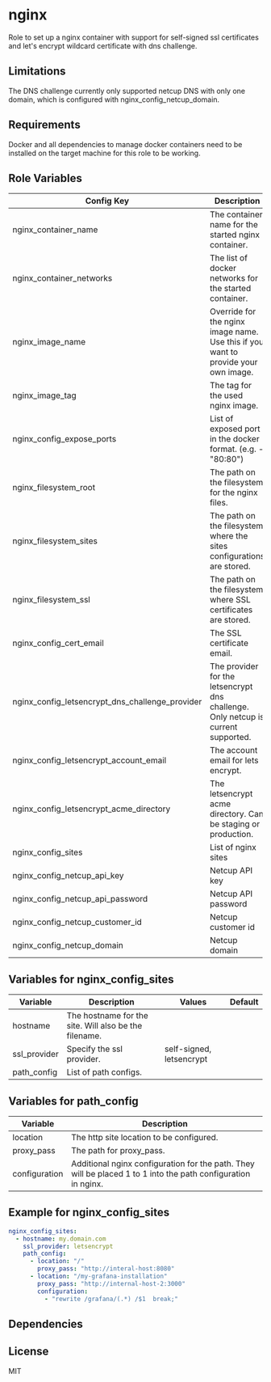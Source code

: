 nginx
=========

Role to set up a nginx container with support for self-signed ssl certificates and let's encrypt wildcard certificate with dns challenge.

Limitations
-----------

The DNS challenge currently only supported netcup DNS with only one domain, which is configured with nginx_config_netcup_domain.

Requirements
------------

Docker and all dependencies to manage docker containers need to be installed on the target machine for this role to be working.

Role Variables
--------------

| Config Key                                      | Description                                                                        | Values | Default                                        |
|-------------------------------------------------|------------------------------------------------------------------------------------|--------|------------------------------------------------|
| nginx_container_name                            | The container name for the started nginx container.                                |        | nginx                                          |
| nginx_container_networks                        | The list of docker networks for the started container.                             |        |                                                |
| nginx_image_name                                | Override for the nginx image name. Use this if you want to provide your own image. |        | nginx                                          |
| nginx_image_tag                                 | The tag for the used nginx image.                                                  |        | stable                                         |
| nginx_config_expose_ports                       | List of exposed port in the docker format. (e.g. - "80:80")                        |        | - "80:80"<br/>- "443:443"                      |
| nginx_filesystem_root                           | The path on the filesystem for the nginx files.                                    |        |                                                |
| nginx_filesystem_sites                          | The path on the filesystem where the sites configurations are stored.              |        |                                                |
| nginx_filesystem_ssl                            | The path on the filesystem where SSL certificates are stored.                      |        |                                                |
| nginx_config_cert_email                         | The SSL certificate email.                                                         |        |                                                |
| nginx_config_letsencrypt_dns_challenge_provider | The provider for the letsencrypt dns challenge. Only netcup is current supported.  | netcup |                                                |
| nginx_config_letsencrypt_account_email          | The account email for lets encrypt.                                                |        |                                                |
| nginx_config_letsencrypt_acme_directory         | The letsencrypt acme directory. Can be staging or production.                      |        | https://acme-v02.api.letsencrypt.org/directory |
| nginx_config_sites                              | List of nginx sites                                                                |        |                                                |
| nginx_config_netcup_api_key                     | Netcup API key                                                                     |        |                                                |
| nginx_config_netcup_api_password                | Netcup API password                                                                |        |                                                |
| nginx_config_netcup_customer_id                 | Netcup customer id                                                                 |        |                                                |
| nginx_config_netcup_domain                      | Netcup domain                                                                      |        |                                                |

Variables for nginx_config_sites
--------------------------------

| Variable       | Description                                           | Values                   | Default |
|----------------|-------------------------------------------------------|--------------------------|---------|
| hostname       | The hostname for the site. Will also be the filename. |                          |         |
| ssl_provider   | Specify the ssl provider.                             | self-signed, letsencrypt |         |
| path_config    | List of path configs.                                 |                          |         |

Variables for path_config
-------------------------

| Variable      | Description                                                                                                   |
|---------------|---------------------------------------------------------------------------------------------------------------|
| location      | The http site location to be configured.                                                                      |
| proxy_pass    | The path for proxy_pass.                                                                                      |
| configuration | Additional nginx configuration for the path. They will be placed 1 to 1 into the path configuration in nginx. |

Example for nginx_config_sites
------------------------------

```yaml
nginx_config_sites:
  - hostname: my.domain.com
    ssl_provider: letsencrypt
    path_config:
      - location: "/"
        proxy_pass: "http://interal-host:8080"
      - location: "/my-grafana-installation"
        proxy_pass: "http://internal-host-2:3000"
        configuration:
          - "rewrite /grafana/(.*) /$1  break;"
```

Dependencies
------------

License
-------

MIT
